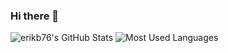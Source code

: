 ### Hi there 👋

![erikb76's GitHub Stats][1]
![Most Used Languages][2]

<!--
**erikb76/erikb76** is a ✨ _special_ ✨ repository because its `README.md` (this file) appears on your GitHub profile.

Here are some ideas to get you started:

- 🔭 I’m currently working on ...
- 🌱 I’m currently learning ...
- 👯 I’m looking to collaborate on ...
- 🤔 I’m looking for help with ...
- 💬 Ask me about ...
- 📫 How to reach me: ...
- 😄 Pronouns: ...
- ⚡ Fun fact: ...
-->

[1]: https://github-readme-stats.vercel.app/api?username=erikb76&show_icons=true&hide=stars&count_private=true&card_width=444
[2]: https://github-readme-stats.vercel.app/api/top-langs/?username=erikb76&hide=swift&layout=compact&card_width=444
